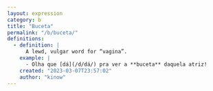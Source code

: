 ```yaml
---
layout: expression
category: b
title: "Buceta"
permalink: "/b/buceta/"
definitions:
  - definition: |
      A lewd, vulgar word for “vagina”.
    example: |
      - Olha que [dá](/d/dá/) pra ver a **buceta** daquela atriz!
    created: "2023-03-07T23:57:02"
    author: "kinow"
---
```

